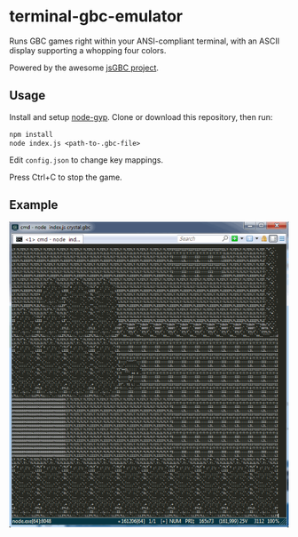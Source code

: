 # terminal-gbc-emulator

Runs GBC games right within your ANSI-compliant terminal, with an ASCII display supporting a whopping four colors.

Powered by the awesome [jsGBC project](https://ardean.github.io/jsGBC/).

## Usage

Install and setup [node-gyp](https://github.com/nodejs/node-gyp). Clone or download this repository, then run:

```
npm install
node index.js <path-to-.gbc-file>
```

Edit `config.json` to change key mappings.

Press Ctrl+C to stop the game.

## Example

![example animation](https://raw.githubusercontent.com/MX-Futhark/terminal-gbc-emulator/master/examples/example.gif "Pokemon Crystal running in terminal-gbc-emulator")
